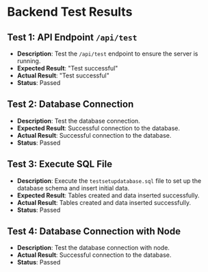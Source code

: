 # Backend Test Results

## Test 1: API Endpoint `/api/test`

- **Description**: Test the `/api/test` endpoint to ensure the server is running.
- **Expected Result**: "Test successful"
- **Actual Result**: "Test successful"
- **Status**: Passed

## Test 2: Database Connection

- **Description**: Test the database connection.
- **Expected Result**: Successful connection to the database.
- **Actual Result**: Successful connection to the database.
- **Status**: Passed

## Test 3: Execute SQL File

- **Description**: Execute the `testsetupdatabase.sql` file to set up the database schema and insert initial data.
- **Expected Result**: Tables created and data inserted successfully.
- **Actual Result**: Tables created and data inserted successfully.
- **Status**: Passed

## Test 4: Database Connection with Node 
- **Description**: Test the database connection with node.
- **Actual Result**: Successful connection to the database.
- **Status**: Passed


